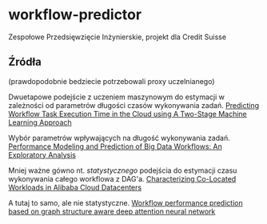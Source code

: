 # workflow-predictor
Zespołowe Przedsięwzięcie Inżynierskie, projekt dla Credit Suisse


## Źródła
(prawdopodobnie bedziecie potrzebowali proxy uczelnianego)

Dwuetapowe podejście z uczeniem maszynowym do estymacji w zależności od parametrów długości czasów wykonywania zadań.
[Predicting Workflow Task Execution Time in the Cloud using A Two-Stage Machine Learning Approach](https://core.ac.uk/download/pdf/144872471.pdf)

Wybór parametrów wpływających na długość wykonywania zadań.
[Performance Modeling and Prediction of Big Data Workflows: An Exploratory Analysis](https://par.nsf.gov/servlets/purl/10212855)

Mniej ważne gówno nt. *statystycznego* podejścia do estymacji czasu wykonywania całego workflowa z DAG'a.
[Characterizing Co-Located Workloads in Alibaba Cloud Datacenters](https://ieeexplore.ieee.org/abstract/document/9242282)

A tutaj to samo, ale nie statystyczne.
[Workflow performance prediction based on graph structure aware deep attention neural network](https://www.sciencedirect.com/science/article/pii/S2452414X22000097)